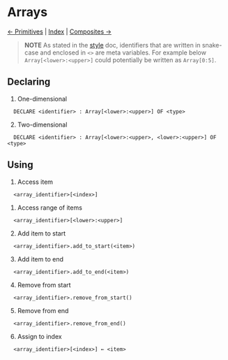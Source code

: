 # Arrays

[← Primitives](./primitives.md) | [Index](./index.md) | [Composites →](./composites.md)

> **NOTE**
> As stated in the [style](./style.md) doc, identifiers that are written in snake-case and enclosed in `<>` are meta variables. For example below `Array[<lower>:<upper>]` could potentially be written as `Array[0:5]`.

## Declaring

1. One-dimensional
```
  DECLARE <identifier> : Array[<lower>:<upper>] OF <type>
```
2. Two-dimensional
```
  DECLARE <identifier> : Array[<lower>:<upper>, <lower>:<upper>] OF <type>
```

## Using

1. Access item
```
  <array_identifier>[<index>]
```
1. Access range of items
```
  <array_identifier>[<lower>:<upper>]
```
2. Add item to start
```
  <array_identifier>.add_to_start(<item>)
```
3. Add item to end
```
  <array_identifier>.add_to_end(<item>)
```
4. Remove from start
```
  <array_identifier>.remove_from_start()
```
5. Remove from end
```
  <array_identifier>.remove_from_end()
```
6. Assign to index
```
  <array_identifier>[<index>] ← <item>
```
